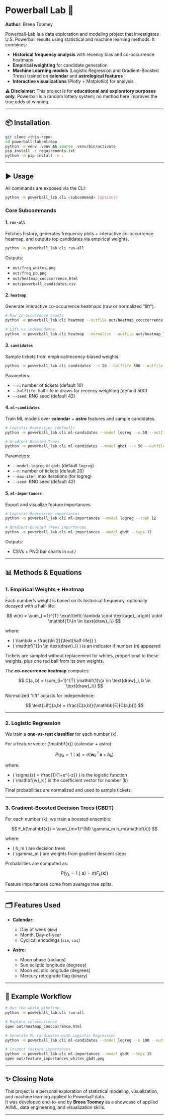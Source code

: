 # Powerball Lab 🎲

**Author:** Breea Toomey  

Powerball-Lab is a data exploration and modeling project that investigates U.S. Powerball results using statistical and machine learning methods. It combines:

- **Historical frequency analysis** with recency bias and co-occurrence heatmaps  
- **Empirical weighting** for candidate generation  
- **Machine Learning models** (Logistic Regression and Gradient-Boosted Trees) trained on **calendar** and **astrological features**  
- **Interactive visualizations** (Plotly + Matplotlib) for analysis  

⚠️ **Disclaimer:** This project is for **educational and exploratory purposes only**. Powerball is a random lottery system; no method here improves the true odds of winning.

---

## 📦 Installation

```bash
git clone <this-repo>
cd powerball-lab-mlrepo
python -m venv .venv && source .venv/bin/activate
pip install -r requirements.txt
python -m pip install -e .
```

---

## ▶️ Usage

All commands are exposed via the CLI:

```bash
python -m powerball_lab.cli <subcommand> [options]
```

### Core Subcommands

#### 1. `run-all`

Fetches history, generates frequency plots + interactive co-occurrence heatmap, and outputs top candidates via empirical weights.

```bash
python -m powerball_lab.cli run-all
```

Outputs:
- `out/freq_whites.png`  
- `out/freq_pb.png`  
- `out/heatmap_cooccurrence.html`  
- `out/powerball_candidates.csv`  

#### 2. `heatmap`

Generate interactive co-occurrence heatmaps (raw or normalized "lift").

```bash
# Raw co-occurrence counts
python -m powerball_lab.cli heatmap --outfile out/heatmap_cooccurrence.html

# Lift vs independence
python -m powerball_lab.cli heatmap --normalize --outfile out/heatmap_lift.html
```

#### 3. `candidates`

Sample tickets from empirical/recency-biased weights.

```bash
python -m powerball_lab.cli candidates --n 20 --halflife 500 --outfile out/empirical_candidates.csv
```

Parameters:
- `--n`: number of tickets (default 10)  
- `--halflife`: half-life in draws for recency weighting (default 500)  
- `--seed`: RNG seed (default 42)  

#### 4. `ml-candidates`

Train ML models over **calendar** + **astro** features and sample candidates.

```bash
# Logistic Regression (default)
python -m powerball_lab.cli ml-candidates --model logreg --n 50 --outfile out/ml_candidates_logreg.csv

# Gradient-Boosted Trees
python -m powerball_lab.cli ml-candidates --model gbdt --n 50 --outfile out/ml_candidates_gbdt.csv
```

Parameters:
- `--model`: `logreg` or `gbdt` (default `logreg`)  
- `--n`: number of tickets (default 20)  
- `--max-iter`: max iterations (for logreg)  
- `--seed`: RNG seed (default 42)  

#### 5. `ml-importances`

Export and visualize feature importances.

```bash
# Logistic Regression importances
python -m powerball_lab.cli ml-importances --model logreg --topk 12

# Gradient-Boosted Trees importances
python -m powerball_lab.cli ml-importances --model gbdt --topk 12
```

Outputs:
- CSVs + PNG bar charts in `out/`

---

## 📊 Methods & Equations

### 1. Empirical Weights + Heatmap

Each number’s weight is based on its historical frequency, optionally decayed with a half-life:

$$
w(n) = \sum_{i=1}^{T} \exp\!\left(-\lambda \cdot \text{age}_i\right) \cdot \mathbf{1}\{n \in \text{draw}_i\}
$$

where:
- \( \lambda = \frac{\ln 2}{\text{half-life}} \)  
- \( \mathbf{1}\{n \in \text{draw}_i\} \) is an indicator if number \(n\) appeared  

Tickets are sampled without replacement for whites, proportional to these weights, plus one red ball from its own weights.

The **co-occurrence heatmap** computes:

$$
C(a, b) = \sum_{i=1}^{T} \mathbf{1}\{a \in \text{draw}_i, b \in \text{draw}_i\}
$$

Normalized “lift” adjusts for independence:

$$
\text{Lift}(a,b) = \frac{C(a,b)}{\mathbb{E}[C(a,b)]}
$$

---

### 2. Logistic Regression

We train a **one-vs-rest classifier** for each number \(k\).

For a feature vector \(\mathbf{x}\) (calendar + astro):

$$
P(y_k = 1 \mid \mathbf{x}) = \sigma(\mathbf{w}_k^\top \mathbf{x} + b_k)
$$

where:
- \( \sigma(z) = \frac{1}{1+e^{-z}} \) is the logistic function  
- \( \mathbf{w}_k \) is the coefficient vector for number \(k\)  

Final probabilities are normalized and used to sample tickets.

---

### 3. Gradient-Boosted Decision Trees (GBDT)

For each number \(k\), we train a boosted ensemble:

$$
F_k(\mathbf{x}) = \sum_{m=1}^{M} \gamma_m h_m(\mathbf{x})
$$

where:
- \( h_m \) are decision trees  
- \( \gamma_m \) are weights from gradient descent steps  

Probabilities are computed as:

$$
P(y_k = 1 \mid \mathbf{x}) = \sigma(F_k(\mathbf{x}))
$$

Feature importances come from average tree splits.

---

## 🗂️ Features Used

- **Calendar:**  
  - Day of week (`dow`)  
  - Month, Day-of-year  
  - Cyclical encodings (`sin`, `cos`)  

- **Astro:**  
  - Moon phase (radians)  
  - Sun ecliptic longitude (degrees)  
  - Moon ecliptic longitude (degrees)  
  - Mercury retrograde flag (binary)  

---

## 🧪 Example Workflow

```bash
# Run the whole pipeline
python -m powerball_lab.cli run-all

# Explore co-occurrence
open out/heatmap_cooccurrence.html

# Generate ML candidates with Logistic Regression
python -m powerball_lab.cli ml-candidates --model logreg --n 100 --outfile out/ml_logreg.csv

# Inspect feature importances
python -m powerball_lab.cli ml-importances --model gbdt --topk 15
open out/feature_importances_whites_gbdt.png
```

---

## ✨ Closing Note

This project is a personal exploration of statistical modeling, visualization, and machine learning applied to Powerball data.  
It was developed end-to-end by **Breea Toomey** as a showcase of applied AI/ML, data engineering, and visualization skills.

---
